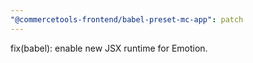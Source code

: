 ```yaml
---
"@commercetools-frontend/babel-preset-mc-app": patch
---
```


fix(babel): enable new JSX runtime for Emotion.
